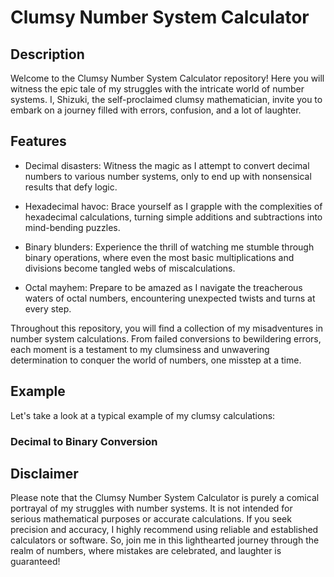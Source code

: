 # Clumsy Number System Calculator

## Description
Welcome to the Clumsy Number System Calculator repository! Here you will witness the epic tale of my struggles with the intricate world of number systems. I, Shizuki, the self-proclaimed clumsy mathematician, invite you to embark on a journey filled with errors, confusion, and a lot of laughter.

## Features
 
- Decimal disasters: Witness the magic as I attempt to convert decimal numbers to various number systems, only to end up with nonsensical results that defy logic.

- Hexadecimal havoc: Brace yourself as I grapple with the complexities of hexadecimal calculations, turning simple additions and subtractions into mind-bending puzzles.

- Binary blunders: Experience the thrill of watching me stumble through binary operations, where even the most basic multiplications and divisions become tangled webs of miscalculations.

- Octal mayhem: Prepare to be amazed as I navigate the treacherous waters of octal numbers, encountering unexpected twists and turns at every step.

Throughout this repository, you will find a collection of my misadventures in number system calculations. From failed conversions to bewildering errors, each moment is a testament to my clumsiness and unwavering determination to conquer the world of numbers, one misstep at a time.

## Example
Let's take a look at a typical example of my clumsy calculations:
### Decimal to Binary Conversion

## Disclaimer

Please note that the Clumsy Number System Calculator is purely a comical portrayal of my struggles with number systems. It is not intended for serious mathematical purposes or accurate calculations. If you seek precision and accuracy, I highly recommend using reliable and established calculators or software. So, join me in this lighthearted journey through the realm of numbers, where mistakes are celebrated, and laughter is guaranteed!
